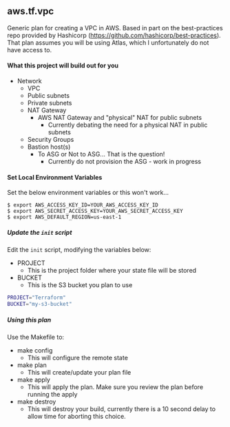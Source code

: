 ## aws.tf.vpc
Generic plan for creating a VPC in AWS. Based in part on the best-practices repo provided by Hashicorp (https://github.com/hashicorp/best-practices). That plan assumes you will be using Atlas, which I unfortunately do not have access to.


#### What this project will build out for you
- Network
  - VPC
  - Public subnets
  - Private subnets
  - NAT Gateway
    - AWS NAT Gateway and "physical" NAT for public subnets
      - Currently debating the need for a physical NAT in public subnets
  - Security Groups
  - Bastion host(s)
    - To ASG or Not to ASG... That is the question!
      - Currently do not provision the ASG - work in progress

#### Set Local Environment Variables
Set the below environment variables or this won't work...

    $ export AWS_ACCESS_KEY_ID=YOUR_AWS_ACCESS_KEY_ID
    $ export AWS_SECRET_ACCESS_KEY=YOUR_AWS_SECRET_ACCESS_KEY
    $ export AWS_DEFAULT_REGION=us-east-1

##### Update the `init` script
Edit the `init` script, modifying the variables below:
- PROJECT
  - This is the project folder where your state file will be stored
- BUCKET
  - This is the S3 bucket you plan to use

```sh
PROJECT="Terraform"
BUCKET="my-s3-bucket"
```

##### Using this plan
Use the Makefile to:
- make config
  - This will configure the remote state
- make plan
  - This will create/update your plan file
- make apply
  - This will apply the plan. Make sure you review the plan before running the apply
- make destroy
  - This will destroy your build, currently there is a 10 second delay to allow time for aborting this choice.

###
